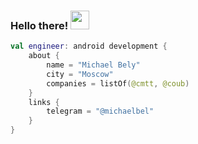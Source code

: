 ### Hello there! <img src="https://raw.githubusercontent.com/wasabeef/wasabeef/master/icons/wave.gif" width="30px">

```kotlin
val engineer: android development {
    about {
        name = "Michael Bely"
        city = "Moscow"
        companies = listOf(@cmtt, @coub)
    }
    links {
        telegram = "@michaelbel"
    }
}
```
